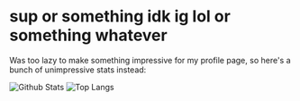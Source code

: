 # sup or something idk ig lol or something whatever
Was too lazy to make something impressive for my profile page, so here's a bunch of unimpressive stats instead:

![Github Stats](https://github-readme-stats.vercel.app/api?username=yamin-shihab&show_icons=true&show=reviews&theme=transparent&border_radius=0 "Github Stats") ![Top Langs](https://github-readme-stats.vercel.app/api/top-langs/?username=yamin-shihab&size_weight=0.5&count_weight=0.5&langs_count=10&layout=compact&theme=transparent&border_radius=0 "Top Langs")
